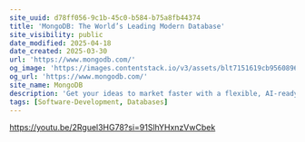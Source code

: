 ```yaml
---
site_uuid: d78ff056-9c1b-45c0-b584-b75a8fb44374
title: 'MongoDB: The World’s Leading Modern Database'
site_visibility: public
date_modified: 2025-04-18
date_created: 2025-03-30
url: 'https://www.mongodb.com/'
og_image: 'https://images.contentstack.io/v3/assets/blt7151619cb9560896/bltfe3bee7877352896/Meta_Generic.png'
og_url: 'https://www.mongodb.com/'
site_name: MongoDB
description: 'Get your ideas to market faster with a flexible, AI-ready database. MongoDB makes working with data easy.'
tags: [Software-Development, Databases]
---
```


https://youtu.be/2Rguel3HG78?si=91SlhYHxnzVwCbek